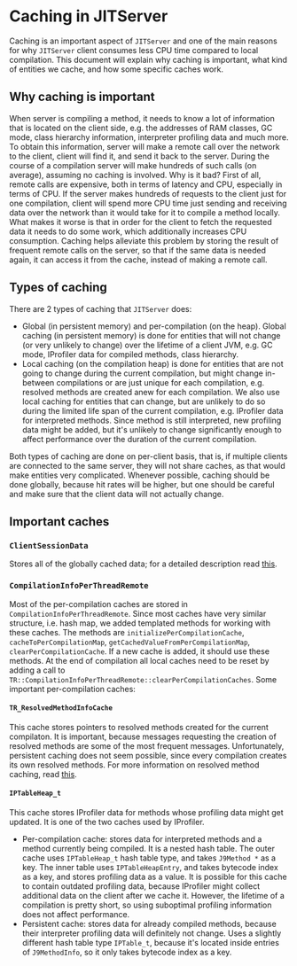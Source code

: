 <!--
Copyright (c) 2019, 2021 IBM Corp. and others

This program and the accompanying materials are made available under
the terms of the Eclipse Public License 2.0 which accompanies this
distribution and is available at https://www.eclipse.org/legal/epl-2.0/
or the Apache License, Version 2.0 which accompanies this distribution and
is available at https://www.apache.org/licenses/LICENSE-2.0.

This Source Code may also be made available under the following
Secondary Licenses when the conditions for such availability set
forth in the Eclipse Public License, v. 2.0 are satisfied: GNU
General Public License, version 2 with the GNU Classpath
Exception [1] and GNU General Public License, version 2 with the
OpenJDK Assembly Exception [2].

[1] https://www.gnu.org/software/classpath/license.html
[2] http://openjdk.java.net/legal/assembly-exception.html

SPDX-License-Identifier: EPL-2.0 OR Apache-2.0 OR GPL-2.0 WITH Classpath-exception-2.0 OR LicenseRef-GPL-2.0 WITH Assembly-exception
-->
# Caching in JITServer
Caching is an important aspect of `JITServer` and one of the main reasons for why `JITServer` client consumes less CPU time compared to local compilation. This document will explain why caching is important, what kind of entities we cache, and how some specific caches work.

## Why caching is important
When server is compiling a method, it needs to know a lot of information that is located on the client side, e.g. the addresses of RAM classes, GC mode, class hierarchy information, interpreter profiling data and much more. To obtain this information, server will make a remote call over the network to the client, client will find it, and send it back to the server. During the course of a compilation server will make hundreds of such calls (on average), assuming no caching is involved.
Why is it bad? First of all, remote calls are expensive, both in terms of latency and CPU, especially in terms of CPU. If the server makes hundreds of requests to the client just for one compilation, client will spend more CPU time just sending and receiving data over the network than it would take for it to compile a method locally. What makes it worse is that in order for the client to fetch the requested data it needs to do some work, which additionally increases CPU consumption.
Caching helps alleviate this problem by storing the result of frequent remote calls on the server, so that if the same data is needed again, it can access it from the cache, instead of making a remote call.

## Types of caching
There are 2 types of caching that `JITServer` does:
- Global (in persistent memory) and per-compilation (on the heap). 
Global caching (in persistent memory) is done for entities that will not change (or very unlikely to change) over the lifetime of a client JVM, e.g. GC mode, IProfiler data for compiled methods, class hierarchy.
- Local caching (on the compilation heap) is done for entities that are not going to change during the current compilation, but might change in-between compilations or are just unique for each compilation, e.g. resolved methods are created anew for each compilation. We also use local caching for entities that can change, but are unlikely to do so during the limited life span of the current compilation, e.g. IProfiler data for interpreted methods. Since method is still interpreted, new profiling data might be added, but it's unlikely to change significantly enough to affect performance over the duration of the current compilation.

Both types of caching are done on per-client basis, that is, if multiple clients are connected to the same server, they will not share caches, as that would make entities very complicated.
Whenever possible, caching should be done globally, because hit rates will be higher, but one should be careful and make sure that the client data will not actually change.

## Important caches
### `ClientSessionData`
Stores all of the globally cached data; for a detailed description read [this](ClientSession.md).
### `CompilationInfoPerThreadRemote`
Most of the per-compilation caches are stored in `CompilationInfoPerThreadRemote`. Since most caches have very similar structure, i.e. hash map, we added templated methods for working with these caches. The methods are `initializePerCompilationCache`, `cacheToPerCompilationMap`, `getCachedValueFromPerCompilationMap`, `clearPerCompilationCache`. If a new cache is added, it should use these methods. At the end of compilation all local caches need to be reset by adding a call to `TR::CompilationInfoPerThreadRemote::clearPerCompilationCaches`.
Some important per-compilation caches:
#### `TR_ResolvedMethodInfoCache`
This cache stores pointers to resolved methods created for the current compilaton. It is important, because messages requesting the creation of resolved methods are some of the most frequent messages. Unfortunately, persistent caching does not seem possible, since every compilation creates its own resolved methods. For more information on resolved method caching, read [this](ResolvedMethod.md).
#### `IPTableHeap_t`
This cache stores IProfiler data for methods whose profiling data might get updated. It is one of the two caches used by IProfiler.
- Per-compilation cache: stores data for interpreted methods and a method currently being compiled. It is a nested hash table. The outer cache uses `IPTableHeap_t` hash table type, and takes `J9Method *` as a key. The inner table uses `IPTableHeapEntry`, and takes bytecode index as a key, and stores profiling data as a value.
It is possible for this cache to contain outdated profiling data, because IProfiler might collect additional data on the client after we cache it. However, the lifetime of a compilation is pretty short, so using suboptimal profiling information does not affect performance.
- Persistent cache: stores data for already compiled methods, because their interpreter profiling data will definitely not change.
Uses a slightly different hash table type `IPTable_t`, because it's located inside entries of `J9MethodInfo`, so it only takes
bytecode index as a key.
